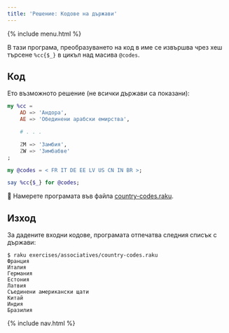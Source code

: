 ```yaml
---
title: 'Решение: Кодове на държави'
---
```


{% include menu.html %}

В тази програма, преобразуването на код в име се извършва чрез хеш търсене `%cc{$_}` в цикъл над масива `@codes`.

## Код

Ето възможното решение (не всички държави са показани):

```raku
my %cc =
    AD => 'Андора',
    AE => 'Обединени арабски емирства',

    # . . .

    ZM => 'Замбия',
    ZW => 'Зимбабве'
;

my @codes = < FR IT DE EE LV US CN IN BR >;

say %cc{$_} for @codes;
```

🦋 Намерете програмата във файла [country-codes.raku](https://github.com/ash/raku-course/blob/master/exercises/associatives/country-codes.raku).

## Изход

За дадените входни кодове, програмата отпечатва следния списък с държави:

```console
$ raku exercises/associatives/country-codes.raku
Франция
Италия
Германия
Естония
Латвия
Съединени американски щати
Китай
Индия
Бразилия
```

{% include nav.html %}